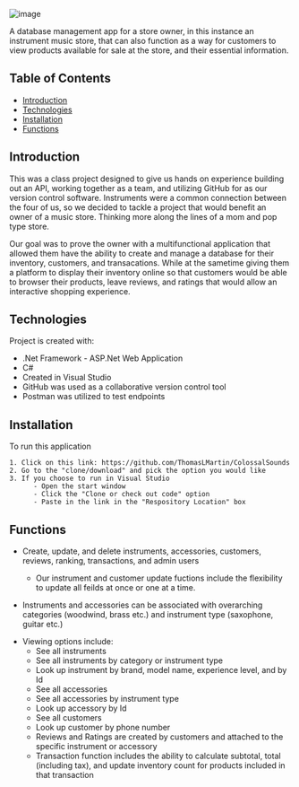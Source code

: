 ![image](https://user-images.githubusercontent.com/60017318/76902633-d6f28580-6872-11ea-8580-cdb73616704b.png)

A database management app for a store owner, in this instance an instrument music store, that can also function as a way for customers to view products available for sale at the store, and their essential information.

## Table of Contents
* [Introduction](#introduction)
* [Technologies](#technologies)
* [Installation](#installation)
* [Functions](#functions)


## Introduction
This was a class project designed to give us hands on experience building out an API, working together as a team, and utilizing GitHub for as our version control software. Instruments were a common connection between the four of us, so we decided to tackle a project that would benefit an owner of a music store. Thinking more along the lines of a mom and pop type store.

Our goal was to prove the owner with a multifunctional application that allowed them have the ability to create and manage a database for their inventory, customers, and transacations. While at the sametime giving them a platform to display their inventory online so that customers would be able to browser their products, leave reviews, and ratings that would allow an interactive shopping experience.

## Technologies 
Project is created with:
* .Net Framework - ASP.Net Web Application
* C# 
* Created in Visual Studio
* GitHub was used as a collaborative version control tool
* Postman was utilized to test endpoints 


## Installation
To run this application 
```
1. Click on this link: https://github.com/ThomasLMartin/ColossalSounds
2. Go to the "clone/download" and pick the option you would like
3. If you choose to run in Visual Studio
      - Open the start window 
      - Click the "Clone or check out code" option
      - Paste in the link in the "Respository Location" box 
```

## Functions
* Create, update, and delete instruments, accessories, customers, reviews, ranking, transactions, and admin users
  - Our instrument and customer update fuctions include the flexibility to update all feilds at once or one at a time. 
      
* Instruments and accessories can be associated with overarching categories (woodwind, brass etc.) and instrument type (saxophone, guitar etc.)

- Viewing options include:
  - See all instruments
  - See all instruments by category or instrument type
  - Look up instrument by brand, model name, experience level, and by Id
  - See all accessories 
  - See all accessories by instrument type
  - Look up accessory by Id
  - See all customers
  - Look up customer by phone number
  - Reviews and Ratings are created by customers and attached to the specific instrument or accessory
  - Transaction function includes the ability to calculate subtotal, total (including tax), and update inventory count for products included in that transaction 











